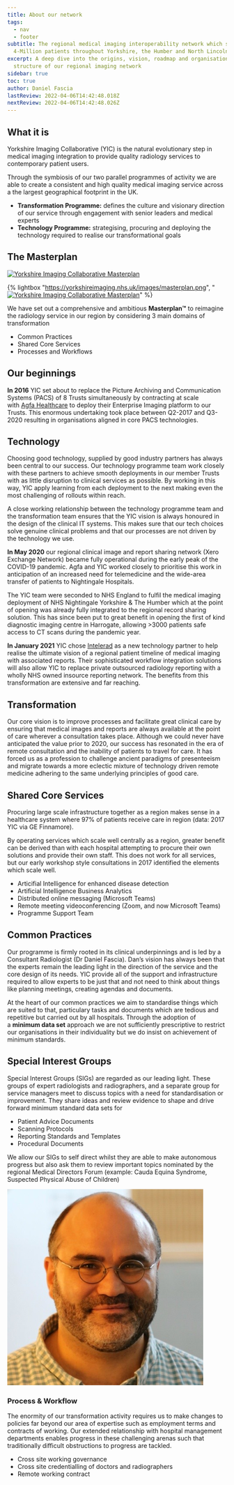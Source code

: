 ```yaml
---
title: About our network
tags:
  - nav
  - footer
subtitle: The regional medical imaging interoperability network which serves
  4-Million patients throughout Yorkshire, the Humber and North Lincolnshire
excerpt: A deep dive into the origins, vision, roadmap and organisational
  structure of our regional imaging network
sidebar: true
toc: true
author: Daniel Fascia
lastReview: 2022-04-06T14:42:48.018Z
nextReview: 2022-04-06T14:42:48.026Z
---
```

## What it is

Yorkshire Imaging Collaborative (YIC) is the natural evolutionary step in medical imaging integration to provide quality radiology services to contemporary patient users.

Through the symbiosis of our two parallel programmes of activity we are able to create a consistent and high quality medical imaging service across a the largest geographical footprint in the UK.

* **Transformation Programme:** defines the culture and visionary direction of our service through engagement with senior leaders and medical experts
* **Technology Programme:** strategising, procuring and deploying the technology required to realise our transformational goals

## The Masterplan

[![Yorkshire Imaging Collaborative Masterplan](https://yorkshireimaging.nhs.uk/images/masterplan.png)](https://yorkshireimaging.nhs.uk/images/masterplan.png)

{% lightbox "https://yorkshireimaging.nhs.uk/images/masterplan.png", "[![Yorkshire Imaging Collaborative Masterplan](https://yorkshireimaging.nhs.uk/images/masterplan.png)](https://yorkshireimaging.nhs.uk/images/masterplan.png)" %}

We have set out a comprehensive and ambitious **Masterplan™** to reimagine the radiology service in our region by considering 3 main domains of transformation

* Common Practices
* Shared Core Services
* Processes and Workflows

## Our beginnings

**In 2016** YIC set about to replace the Picture Archiving and Communication Systems (PACS) of 8 Trusts simultaneously by contracting at scale with [Agfa Healthcare](https://global.agfahealthcare.com/ "Agfa Healthcare") to deploy their Enterprise Imaging platform to our Trusts. This enormous undertaking took place between Q2-2017 and Q3-2020 resulting in organisations aligned in core PACS technologies.

## Technology

Choosing good technology, supplied by good industry partners has always been central to our success. Our technology programme team work closely with these partners to achieve smooth deployments in our member Trusts with as little disruption to clinical services as possible. By working in this way, YIC apply learning from each deployment to the next making even the most challenging of rollouts within reach.

A close working relationship between the technology programme team and the transformation team ensures that the YIC vision is always honoured in the design of the clinical IT systems. This makes sure that our tech choices solve genuine clinical problems and that our processes are not driven by the technology we use.

**In May 2020** our regional clinical image and report sharing network (Xero Exchange Network) became fully operational during the early peak of the COVID-19 pandemic. Agfa and YIC worked closely to prioritise this work in anticipation of an increased need for telemedicine and the wide-area transfer of patients to Nightingale Hospitals.

The YIC team were seconded to NHS England to fulfil the medical imaging deployment of NHS Nightingale Yorkshire & The Humber which at the point of opening was already fully integrated to the regional record sharing solution. This has since been put to great benefit in opening the first of kind diagnostic imaging centre in Harrogate, allowing >3000 patients safe access to CT scans during the pandemic year.

**In January 2021** YIC chose [Intelerad](https://www.intelerad.com/en/ "Intelerad radiology PACS integration") as a new technology partner to help realise the ultimate vision of a regional patient timeline of medical imaging with associated reports. Their sophisticated workflow integration solutions will also allow YIC to replace private outsourced radiology reporting with a wholly NHS owned insource reporting network. The benefits from this transformation are extensive and far reaching.

## Transformation

Our core vision is to improve processes and facilitate great clinical care by ensuring that medical images and reports are always available at the point of care wherever a consultation takes place. Although we could never have anticipated the value prior to 2020, our success has resonated in the era of remote consultation and the inability of patients to travel for care. It has forced us as a profession to challenge ancient paradigms of presenteeism and migrate towards a more eclectic mixture of technology driven remote medicine adhering to the same underlying principles of good care.

## Shared Core Services

Procuring large scale infrastructure together as a region makes sense in a healthcare system where 97% of patients receive care in region (data: 2017 YIC via GE Finnamore).

By operating services which scale well centrally as a region, greater benefit can be derived than with each hospital attempting to procure their own solutions and provide their own staff. This does not work for all services, but our early workshop style consultations in 2017 identified the elements which scale well.

* Articifial Intelligence for enhanced disease detection
* Artificial Intelligence Business Analytics
* Distributed online messaging (Microsoft Teams)
* Remote meeting videoconferencing (Zoom, and now Microsoft Teams)
* Programme Support Team

## Common Practices

Our programme is firmly rooted in its clinical underpinnings and is led by a Consultant Radiologist (Dr Daniel Fascia). Dan’s vision has always been that the experts remain the leading light in the direction of the service and the core design of its needs. YIC provide all of the support and infrastructure required to allow experts to be just that and not need to think about things like planning meetings, creating agendas and documents.

At the heart of our common practices we aim to standardise things which are suited to that, particulary tasks and documents which are tedious and repetitive but carried out by all hospitals. Through the adoption of a **minimum data set** approach we are not sufficiently prescriptive to restrict our organisations in their individuality but we do insist on achievement of minimum standards.

## Special Interest Groups

Special Interest Groups (SIGs) are regarded as our leading light. These groups of expert radiologists and radiographers, and a separate group for service managers meet to discuss topics with a need for standardisation or improvement. They share ideas and review evidence to shape and drive forward minimum standard data sets for

* Patient Advice Documents
* Scanning Protocols
* Reporting Standards and Templates
* Procedural Documents

We allow our SIGs to self direct whilst they are able to make autonomous progress but also ask them to review important topics nominated by the regional Medical Directors Forum (example: Cauda Equina Syndrome, Suspected Physical Abuse of Children)

![alt text](/images/alexfrangi.jpeg "title")
### Process & Workflow

The enormity of our transformation activity requires us to make changes to policies far beyond our area of expertise such as employment terms and contracts of working. Our extended relationship with hospital management departments enables progress in these challenging arenas such that traditionally difficult obstructions to progress are tackled.

* Cross site working governance
* Cross site credentialling of doctors and radiographers
* Remote working contract